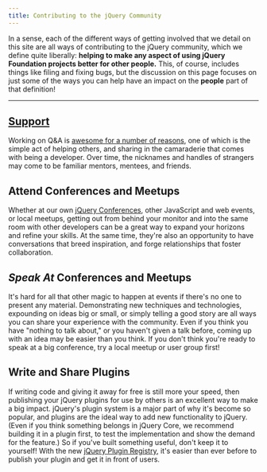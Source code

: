 ```yaml
---
title: Contributing to the jQuery Community
---
```


In a sense, each of the different ways of getting involved that we detail on
this site are all ways of contributing to the jQuery community, which we define
quite liberally: **helping to make any aspect of using jQuery Foundation
projects better for other people.** This, of course, includes things like
filing and fixing bugs, but the discussion on this page focuses on just some of
the ways you can help have an impact on the **people**  part of that
definition!

---

## [Support](/support/)

Working on Q&amp;A is [awesome for a number of reasons](/support/), one of which
is the simple act of helping others, and sharing in the camaraderie that
comes with being a developer. Over time, the nicknames and handles of strangers
may come to be familiar mentors, mentees, and friends.

## Attend Conferences and Meetups

Whether at our own [jQuery Conferences](http://events.jquery.org), other
JavaScript and web events, or local meetups, getting out from behind your
monitor and into the same room with other developers can be a great way to
expand your horizons and refine your skills. At the same time, they're also an
opportunity to have conversations that breed inspiration, and forge
relationships that foster collaboration.

## *Speak At* Conferences and Meetups

It's hard for all that other magic to happen at events if there's no one to
present any material. Demonstrating new techniques and technologies, expounding
on ideas big or small, or simply telling a good story are all ways you can
share your experience with the community.  Even if you think you have "nothing
to talk about," or you haven't given a talk before, coming up with an idea may
be easier than you think. If you don't think you're ready to speak at a
big conference, try a local meetup or user group first!

## Write and Share Plugins

If writing code and giving it away for free is still more your speed, then
publishing your jQuery plugins for use by others is an excellent way to make a
big impact. jQuery's plugin system is a major part of why it's become so
popular, and plugins are the ideal way to add new functionality to jQuery.
(Even if you think something belongs in jQuery Core, we recommend building it
in a plugin first, to test the implementation and show the demand for the
feature.) So if you've built something useful, don't keep it to yourself! With
the new [jQuery Plugin Registry](http://plugins.jquery.com), it's easier than
ever before to publish your plugin and get it in front of users.
